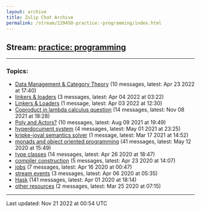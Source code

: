 ```yaml
---
layout: archive
title: Zulip Chat Archive
permalink: /stream/229450-practice:-programming/index.html
---
```


## Stream: [practice: programming](https://mattecapu.github.io/ct-zulip-archive/stream/229450-practice:-programming/index.html)
---

### Topics:

* [Data Management & Category Theory](topic/topic_Data.20Management.20.26.20Category.20Theory.html) (10 messages, latest: Apr 23 2022 at 17:40)
* [linkers & loaders](topic/topic_linkers.20.26.20loaders.html) (3 messages, latest: Apr 04 2022 at 03:22)
* [Linkers & Loaders](topic/topic_Linkers.20.26.20Loaders.html) (1 message, latest: Apr 03 2022 at 12:30)
* [Coproduct in lambda calculus question](topic/topic_Coproduct.20in.20lambda.20calculus.20question.html) (14 messages, latest: Nov 08 2021 at 18:28)
* [Poly and Actors?](topic/topic_Poly.20and.20Actors.3F.html) (10 messages, latest: Aug 09 2021 at 19:49)
* [hyperdocument system](topic/topic_hyperdocument.20system.html) (4 messages, latest: May 01 2021 at 23:25)
* [kripke-joyal semantics solver](topic/topic_kripke-joyal.20semantics.20solver.html) (1 message, latest: Mar 17 2021 at 14:52)
* [monads and object oriented programming](topic/topic_monads.20and.20object.20oriented.20programming.html) (41 messages, latest: May 12 2020 at 15:49)
* [type classes](topic/topic_type.20classes.html) (14 messages, latest: Apr 26 2020 at 18:47)
* [compiler construction](topic/topic_compiler.20construction.html) (5 messages, latest: Apr 23 2020 at 14:07)
* [jobs](topic/topic_jobs.html) (7 messages, latest: Apr 16 2020 at 00:47)
* [stream events](topic/topic_stream.20events.html) (3 messages, latest: Apr 06 2020 at 05:35)
* [Hask](topic/topic_Hask.html) (141 messages, latest: Apr 01 2020 at 18:14)
* [other resources](topic/topic_other.20resources.html) (2 messages, latest: Mar 25 2020 at 07:15)

<hr><p>Last updated: Nov 21 2022 at 00:54 UTC</p>